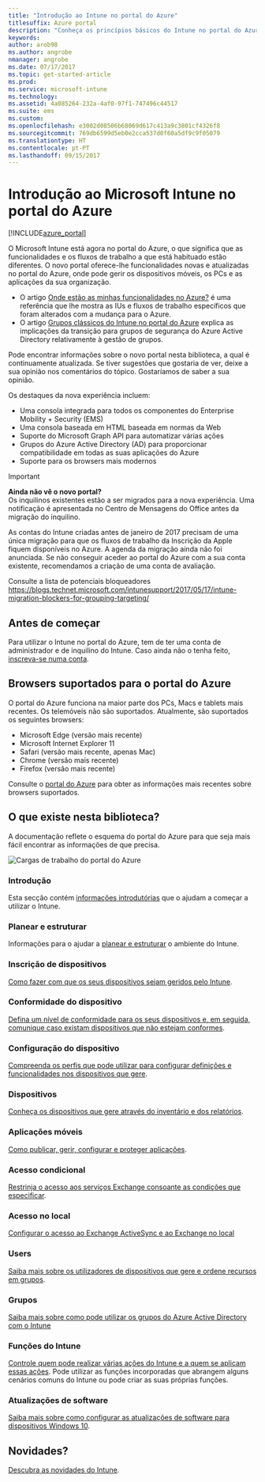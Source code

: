 ```yaml
---
title: "Introdução ao Intune no portal do Azure"
titlesuffix: Azure portal
description: "Conheça os princípios básicos do Intune no portal do Azure e como o pode ajudar a gerir os seus dispositivos.\""
keywords: 
author: arob98
ms.author: angrobe
nmanager: angrobe
ms.date: 07/17/2017
ms.topic: get-started-article
ms.prod: 
ms.service: microsoft-intune
ms.technology: 
ms.assetid: 4a085264-232a-4af0-97f1-747496c44517
ms.suite: ems
ms.custom: 
ms.openlocfilehash: e3002d08506b68069d617c413a9c3801cf4326f8
ms.sourcegitcommit: 769db6599d5eb0e2cca537d0f60a5df9c9f05079
ms.translationtype: HT
ms.contentlocale: pt-PT
ms.lasthandoff: 09/15/2017
---
```

# <a name="introduction-to-microsoft-intune-in-the-azure-portal"></a>Introdução ao Microsoft Intune no portal do Azure


[!INCLUDE[azure_portal](./includes/azure_portal.md)]

O Microsoft Intune está agora no portal do Azure, o que significa que as funcionalidades e os fluxos de trabalho a que está habituado estão diferentes.
O novo portal oferece-lhe funcionalidades novas e atualizadas no portal do Azure, onde pode gerir os dispositivos móveis, os PCs e as aplicações da sua organização.

* O artigo [Onde estão as minhas funcionalidades no Azure?](ui-changes.md) é uma referência que lhe mostra as IUs e fluxos de trabalho específicos que foram alterados com a mudança para o Azure.
* O artigo [Grupos clássicos do Intune no portal do Azure](groups-get-started.md) explica as implicações da transição para grupos de segurança do Azure Active Directory relativamente à gestão de grupos.




Pode encontrar informações sobre o novo portal nesta biblioteca, a qual é continuamente atualizada. Se tiver sugestões que gostaria de ver, deixe a sua opinião nos comentários do tópico. Gostaríamos de saber a sua opinião.

Os destaques da nova experiência incluem:

- Uma consola integrada para todos os componentes do Enterprise Mobility + Security (EMS)
- Uma consola baseada em HTML baseada em normas da Web
- Suporte do Microsoft Graph API para automatizar várias ações
- Grupos do Azure Active Directory (AD) para proporcionar compatibilidade em todas as suas aplicações do Azure
- Suporte para os browsers mais modernos

> [!IMPORTANT]
> **Ainda não vê o novo portal?**<br>
> Os inquilinos existentes estão a ser migrados para a nova experiência. Uma notificação é apresentada no Centro de Mensagens do Office antes da migração do inquilino.
>
> As contas do Intune criadas antes de janeiro de 2017 precisam de uma única migração para que os fluxos de trabalho da Inscrição da Apple fiquem disponíveis no Azure. A agenda da migração ainda não foi anunciada. Se não conseguir aceder ao portal do Azure com a sua conta existente, recomendamos a criação de uma conta de avaliação.
>
> Consulte a lista de potenciais bloqueadores https://blogs.technet.microsoft.com/intunesupport/2017/05/17/intune-migration-blockers-for-grouping-targeting/


## <a name="before-you-start"></a>Antes de começar

Para utilizar o Intune no portal do Azure, tem de ter uma conta de administrador e de inquilino do Intune. Caso ainda não o tenha feito, [inscreva-se numa conta](https://portal.office.com/Signup/Signup.aspx?OfferId=40BE278A-DFD1-470a-9EF7-9F2596EA7FF9&dl=INTUNE_A&ali=1#0%20).

## <a name="supported-web-browsers-for-the-azure-portal"></a>Browsers suportados para o portal do Azure

O portal do Azure funciona na maior parte dos PCs, Macs e tablets mais recentes. Os telemóveis não são suportados.
Atualmente, são suportados os seguintes browsers:

- Microsoft Edge (versão mais recente)
- Microsoft Internet Explorer 11
- Safari (versão mais recente, apenas Mac)
- Chrome (versão mais recente)
- Firefox (versão mais recente)

Consulte o [portal do Azure](https://docs.microsoft.com/azure/azure-preview-portal-supported-browsers-devices) para obter as informações mais recentes sobre browsers suportados.

## <a name="whats-in-this-library"></a>O que existe nesta biblioteca?

A documentação reflete o esquema do portal do Azure para que seja mais fácil encontrar as informações de que precisa.

![Cargas de trabalho do portal do Azure](./media/azure-portal-workloads.png)

### <a name="introduction-and-get-started"></a>Introdução
Esta secção contém [informações introdutórias](introduction-intune.md) que o ajudam a começar a utilizar o Intune.
### <a name="plan-and-design"></a>Planear e estruturar
Informações para o ajudar a [planear e estruturar](/intune-classic/plan-design/introduction) o ambiente do Intune.
### <a name="device-enrollment"></a>Inscrição de dispositivos
[Como fazer com que os seus dispositivos sejam geridos pelo Intune](device-enrollment.md).
### <a name="device-compliance"></a>Conformidade do dispositivo
[Defina um nível de conformidade para os seus dispositivos e, em seguida, comunique caso existam dispositivos que não estejam conformes](device-compliance.md).
### <a name="device-configuration"></a>Configuração do dispositivo
[Compreenda os perfis que pode utilizar para configurar definições e funcionalidades nos dispositivos que gere](device-profiles.md).
### <a name="devices"></a>Dispositivos
[Conheça os dispositivos que gere através do inventário e dos relatórios](device-management.md).
### <a name="mobile-apps"></a>Aplicações móveis
[Como publicar, gerir, configurar e proteger aplicações](app-management.md).
### <a name="conditional-access"></a>Acesso condicional
[Restrinja o acesso aos serviços Exchange consoante as condições que especificar](conditional-access.md).
### <a name="on-premises-access"></a>Acesso no local
[Configurar o acesso ao Exchange ActiveSync e ao Exchange no local](/intune-classic/deploy-use/mobile-device-management-with-exchange-activesync-and-microsoft-intune)
### <a name="users"></a>Users
[Saiba mais sobre os utilizadores de dispositivos que gere e ordene recursos em grupos](users-add.md).
### <a name="groups"></a>Grupos
[Saiba mais sobre como pode utilizar os grupos do Azure Active Directory com o Intune](groups-get-started.md)
### <a name="intune-roles"></a>Funções do Intune
[Controle quem pode realizar várias ações do Intune e a quem se aplicam essas ações](role-based-access-control.md). Pode utilizar as funções incorporadas que abrangem alguns cenários comuns do Intune ou pode criar as suas próprias funções.
### <a name="software-updates"></a>Atualizações de software
[Saiba mais sobre como configurar as atualizações de software para dispositivos Windows 10](windows-update-for-business-configure.md).



## <a name="whats-new"></a>Novidades?

[Descubra as novidades do Intune](whats-new.md).
